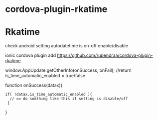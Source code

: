 # cordova-plugin-rkatime


# Rkatime

check android setting autodatetime is on-off enable/disable

ionic cordova plugin add https://github.com/rupendraa/cordova-plugin-rkatime


window.AppUpdate.getOtherInfo(onSuccess, onFail);  //return is_time_automatic_enabled  = true/false


function onSuccess(datax){

    if( !datax.is_time_automatic_enabled ){
      // == do somthing like this if setting is disable/off 
     }
 
}
 
 
